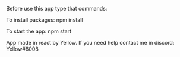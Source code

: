 Before use this app type that commands:

To install packages: npm install

To start the app: npm start


App made in react by Yellow. If you need help contact me in discord: Yellow#8008
